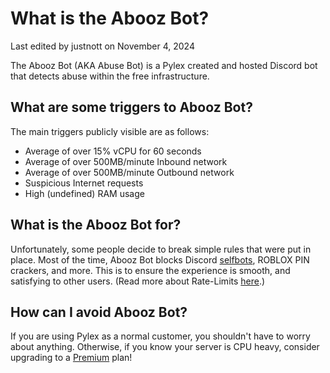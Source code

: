 # What is the Abooz Bot?
Last edited by justnott on November 4, 2024

The Abooz Bot (AKA Abuse Bot) is a Pylex created and hosted Discord bot that detects abuse within the free infrastructure.

## What are some triggers to Abooz Bot?

The main triggers publicly visible are as follows:

- Average of over 15% vCPU for 60 seconds
- Average of over 500MB/minute Inbound network
- Average of over 500MB/minute Outbound network
- Suspicious Internet requests
- High (undefined) RAM usage

## What is the Abooz Bot for?

Unfortunately, some people decide to break simple rules that were put in place. Most of the time, Abooz Bot blocks Discord [selfbots](https://docs.coopr.tech/docs/SelfBot), ROBLOX PIN crackers, and more. This is to ensure the experience is smooth, and satisfying to other users. (Read more about Rate-Limits [here](https://docs.coopr.tech/docs/RateLimits).)

## How can I avoid Abooz Bot?

If you are using Pylex as a normal customer, you shouldn't have to worry about anything. Otherwise, if you know your server is CPU heavy, consider upgrading to a [Premium](https://docs.coopr.tech/#1213-pylex-pro-panel) plan!
